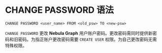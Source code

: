 # CHANGE PASSWORD 语法

```ngql
CHANGE PASSWORD <user_name> FROM <old_psw> TO <new-psw>
```

`CHANGE PASSWORD` 更改 **Nebula Graph** 用户账户密码。更改密码需同时提供新密码和旧密码。为指正账户更改密码需要 `CREATE USER` 权限。为自己更改密码无需特殊权限。
